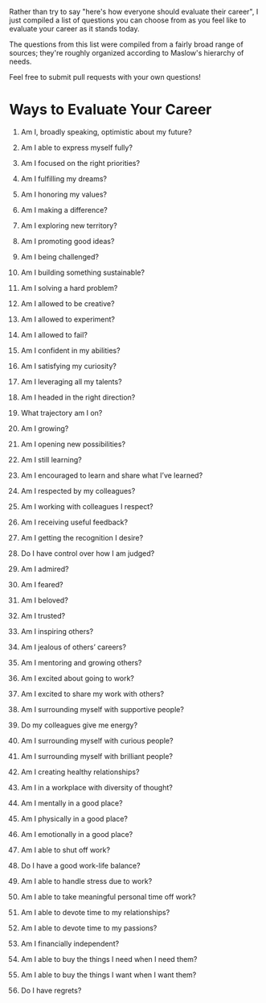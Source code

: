 Rather than try to say "here's how everyone should evaluate their career", I just compiled a list of questions you can choose from as you feel like to evaluate your career as it stands today.

The questions from this list were compiled from a fairly broad range of sources; they're roughly organized according to Maslow's hierarchy of needs.

Feel free to submit pull requests with your own questions!

# Ways to Evaluate Your Career

1. Am I, broadly speaking, optimistic about my future?
2. Am I able to express myself fully?
3. Am I focused on the right priorities?
4. Am I fulfilling my dreams?
5. Am I honoring my values?
6. Am I making a difference?

7. Am I exploring new territory?
8. Am I promoting good ideas?
9. Am I being challenged?
10. Am I building something sustainable?
11. Am I solving a hard problem?

12. Am I allowed to be creative?
13. Am I allowed to experiment?
14. Am I allowed to fail?
15. Am I confident in my abilities?
16. Am I satisfying my curiosity?
17. Am I leveraging all my talents?

18. Am I headed in the right direction?
19. What trajectory am I on?
20. Am I growing?
21. Am I opening new possibilities?
22. Am I still learning?
23. Am I encouraged to learn and share what I’ve learned?

24. Am I respected by my colleagues?
25. Am I working with colleagues I respect?
26. Am I receiving useful feedback?
27. Am I getting the recognition I desire?
28. Do I have control over how I am judged?

29. Am I admired?
30. Am I feared?
31. Am I beloved?
32. Am I trusted?
33. Am I inspiring others?
34. Am I jealous of others’ careers?
35. Am I mentoring and growing others?

36. Am I excited about going to work?
37. Am I excited to share my work with others?

38. Am I surrounding myself with supportive people?
39. Do my colleagues give me energy?
40. Am I surrounding myself with curious people?
41. Am I surrounding myself with brilliant people?
42. Am I creating healthy relationships?
43. Am I in a workplace with diversity of thought?

44. Am I mentally in a good place?
45. Am I physically in a good place?
46. Am I emotionally in a good place?
47. Am I able to shut off work?
48. Do I have a good work-life balance?
49. Am I able to handle stress due to work?
50. Am I able to take meaningful personal time off work?
51. Am I able to devote time to my relationships?
52. Am I able to devote time to my passions?

53. Am I financially independent?
54. Am I able to buy the things I need when I need them?
55. Am I able to buy the things I want when I want them?

56. Do I have regrets?




